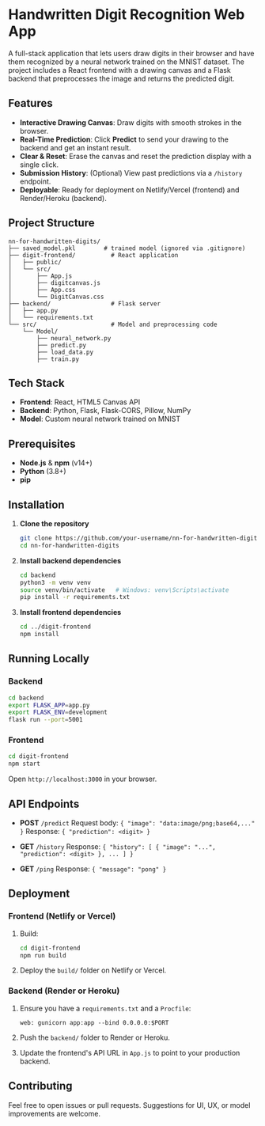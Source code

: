 # Handwritten Digit Recognition Web App

A full-stack application that lets users draw digits in their browser and have them recognized by a neural network trained on the MNIST dataset. The project includes a React frontend with a drawing canvas and a Flask backend that preprocesses the image and returns the predicted digit.

## Features

* **Interactive Drawing Canvas**: Draw digits with smooth strokes in the browser.
* **Real-Time Prediction**: Click **Predict** to send your drawing to the backend and get an instant result.
* **Clear & Reset**: Erase the canvas and reset the prediction display with a single click.
* **Submission History**: (Optional) View past predictions via a `/history` endpoint.
* **Deployable**: Ready for deployment on Netlify/Vercel (frontend) and Render/Heroku (backend).

## Project Structure

```
nn-for-handwritten-digits/
├── saved_model.pkl        # trained model (ignored via .gitignore)
├── digit-frontend/          # React application
│   ├── public/
│   └── src/
│       ├── App.js
│       ├── digitcanvas.js
│       ├── App.css
│       └── DigitCanvas.css
├── backend/                 # Flask server
│   ├── app.py
│   └── requirements.txt
└── src/                     # Model and preprocessing code
    └── Model/
        ├── neural_network.py
        ├── predict.py
        ├── load_data.py
        ├── train.py
```


## Tech Stack

- **Frontend**: React, HTML5 Canvas API
- **Backend**: Python, Flask, Flask-CORS, Pillow, NumPy
- **Model**: Custom neural network trained on MNIST

## Prerequisites

- **Node.js** & **npm** (v14+)
- **Python** (3.8+)
- **pip**

## Installation

1. **Clone the repository**
   ```bash
   git clone https://github.com/your-username/nn-for-handwritten-digits.git
   cd nn-for-handwritten-digits


2. **Install backend dependencies**

   ```bash
   cd backend
   python3 -m venv venv
   source venv/bin/activate   # Windows: venv\Scripts\activate
   pip install -r requirements.txt
   ```

3. **Install frontend dependencies**

   ```bash
   cd ../digit-frontend
   npm install
   ```

## Running Locally

### Backend

```bash
cd backend
export FLASK_APP=app.py
export FLASK_ENV=development
flask run --port=5001
```

### Frontend

```bash
cd digit-frontend
npm start
```

Open `http://localhost:3000` in your browser.

## API Endpoints

* **POST** `/predict`
  Request body: `{ "image": "data:image/png;base64,..." }`
  Response: `{ "prediction": <digit> }`

* **GET** `/history`
  Response: `{ "history": [ { "image": "...", "prediction": <digit> }, ... ] }`

* **GET** `/ping`
  Response: `{ "message": "pong" }`

## Deployment

### Frontend (Netlify or Vercel)

1. Build:

   ```bash
   cd digit-frontend
   npm run build
   ```
2. Deploy the `build/` folder on Netlify or Vercel.

### Backend (Render or Heroku)

1. Ensure you have a `requirements.txt` and a `Procfile`:

   ```text
   web: gunicorn app:app --bind 0.0.0.0:$PORT
   ```
2. Push the `backend/` folder to Render or Heroku.
3. Update the frontend's API URL in `App.js` to point to your production backend.

## Contributing

Feel free to open issues or pull requests. Suggestions for UI, UX, or model improvements are welcome.


